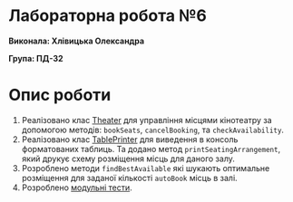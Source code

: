# Лабораторна робота №6
**Виконала: Хлівицька Олександра**

**Група: ПД-32**
# Опис роботи

1. Реалізовано клас [Theater](C:\Users\User\Desktop\src\main\java\lab6\Theater\Theater.java) для управління місцями кінотеатру за допомогою методів:
   `bookSeats`, `cancelBooking`, та `checkAvailability`.
2. Реалізовано клас [TablePrinter](TablePrinter.java) для виведення в консоль форматованих таблиць. 
   Та додано метод `printSeatingArrangement`, який друкує схему розміщення місць для даного залу.
3. Розроблено методи `findBestAvailable` які шукають оптимальне розміщення для заданої кількості `autoBook`
   місць в залі.
4. Розроблено [модульні тести](C:\Users\User\Desktop\src\test\lab6_test\TheaterTest.java).
